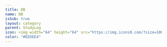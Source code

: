 ```yaml
---
title: DB
name: DB
isSub: true
layout: category
parent: StudyLog
icon: <img width="64" height="64" src="https://img.icons8.com/?size=100&id=Ign0QG33bZzq&format=png&color=000000" alt="git_github"/>
color: "#EEDEE4"
---
```


